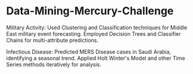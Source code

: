 # Data-Mining-Mercury-Challenge

Military Activity: Used Clustering and Classification techniques for Middle East military event forecasting. Employed Decision Trees and Classifier Chains for multi-attribute predictions.

Infectious Disease: Predicted MERS Disease cases in Saudi Arabia, identifying a seasonal trend. Applied Holt Winter's Model and other Time Series methods iteratively for analysis.
